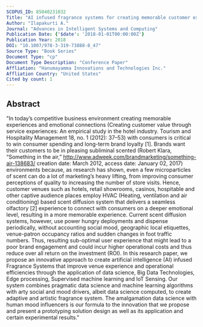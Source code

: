 ```yaml
---
SCOPUS_ID: 85040231032
Title: "AI infused fragrance systems for creating memorable customer experience and venue brand engagement"
Author: "Ilapakurti A."
Journal: "Advances in Intelligent Systems and Computing"
Publication Date: {'$date': '2018-01-01T00:00:00Z'}
Publication Year: 2018
DOI: "10.1007/978-3-319-73888-8_47"
Source Type: "Book Series"
Document Type: "cp"
Document Type Description: "Conference Paper"
Affliation: "Hanumayamma Innovations and Technologies Inc."
Affliation Country: "United States"
Cited by count: 1
---
```


## Abstract
"In today’s competitive business environment creating memorable experiences and emotional connections (Creating customer value through service experiences: An empirical study in the hotel industry. Tourism and Hospitality Management 18, no. 1 (2012): 37–53) with consumers is critical to win consumer spending and long-term brand loyalty [1]. Brands want their customers to be in pleasing subliminal scented (Robert Klara, “Something in the air,” http://www.adweek.com/brandmarketing/something-air-138683/ creation date: March 2012, access date: January 02, 2017) environments because, as research has shown, even a few microparticles of scent can do a lot of marketing’s heavy lifting, from improving consumer perceptions of quality to increasing the number of store visits. Hence, customer venues such as hotels, retail showrooms, casinos, hospitable and other captive audience places employ HVAC (Heating, ventilation and air conditioning) based scent diffusion system that delivers a seamless olfactory [2] experience to connect with consumers on a deeper emotional level, resulting in a more memorable experience. Current scent diffusion systems, however, use power hungry deployments and dispense periodically, without accounting social mood, geographic local etiquettes, venue-patron occupancy ratios and sudden changes in foot traffic numbers. Thus, resulting sub-optimal user experience that might lead to a poor brand engagement and could incur higher operational costs and thus reduce over all return on the investment (ROI). In this research paper, we propose an innovative approach to create artificial intelligence (AI) infused Fragrance Systems that improve venue experience and operational efficiencies through the application of data science, Big Data Technologies, Edge processing, Supervised machine learning and IoT Sensing. Our system combines pragmatic data science and machine learning algorithms with arty social and mood drivers, albeit data science computed, to create adaptive and artistic fragrance system. The amalgamation data science with human mood influencers is our formula to the innovation that we propose and present a prototyping solution design as well as its application and certain experimental results."
